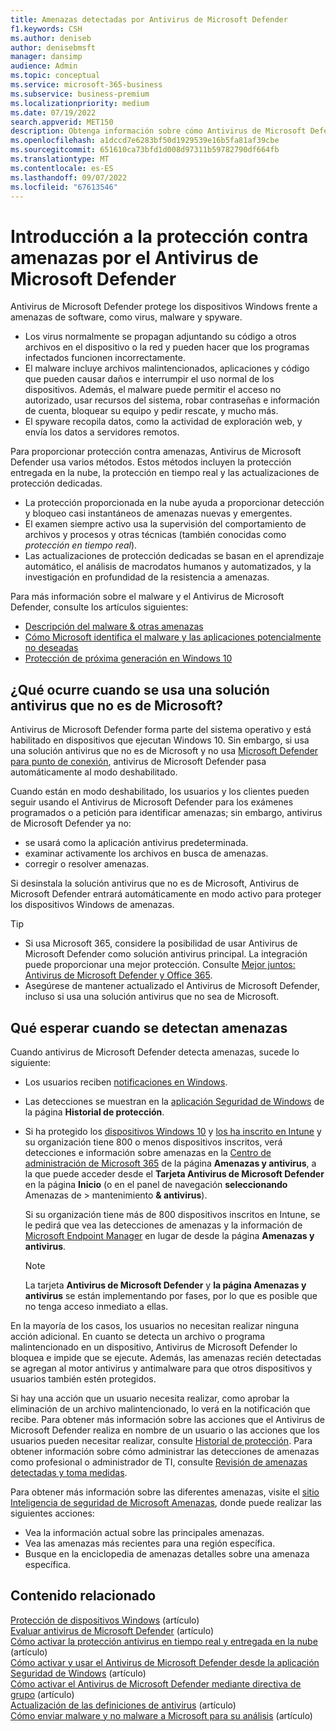 ```yaml
---
title: Amenazas detectadas por Antivirus de Microsoft Defender
f1.keywords: CSH
ms.author: deniseb
author: denisebmsft
manager: dansimp
audience: Admin
ms.topic: conceptual
ms.service: microsoft-365-business
ms.subservice: business-premium
ms.localizationpriority: medium
ms.date: 07/19/2022
search.appverid: MET150
description: Obtenga información sobre cómo Antivirus de Microsoft Defender protege los dispositivos Windows frente a amenazas de software, como virus, malware y spyware.
ms.openlocfilehash: a1dccd7e6283bf50d1929539e16b5fa81af39cbe
ms.sourcegitcommit: 651610ca73bfd1d008d97311b59782790df664fb
ms.translationtype: MT
ms.contentlocale: es-ES
ms.lasthandoff: 09/07/2022
ms.locfileid: "67613546"
---
```

# <a name="overview-of-threat-protection-by-microsoft-defender-antivirus"></a>Introducción a la protección contra amenazas por el Antivirus de Microsoft Defender

Antivirus de Microsoft Defender protege los dispositivos Windows frente a amenazas de software, como virus, malware y spyware.

- Los virus normalmente se propagan adjuntando su código a otros archivos en el dispositivo o la red y pueden hacer que los programas infectados funcionen incorrectamente.
- El malware incluye archivos malintencionados, aplicaciones y código que pueden causar daños e interrumpir el uso normal de los dispositivos. Además, el malware puede permitir el acceso no autorizado, usar recursos del sistema, robar contraseñas e información de cuenta, bloquear su equipo y pedir rescate, y mucho más.
- El spyware recopila datos, como la actividad de exploración web, y envía los datos a servidores remotos.
 
Para proporcionar protección contra amenazas, Antivirus de Microsoft Defender usa varios métodos. Estos métodos incluyen la protección entregada en la nube, la protección en tiempo real y las actualizaciones de protección dedicadas.

- La protección proporcionada en la nube ayuda a proporcionar detección y bloqueo casi instantáneos de amenazas nuevas y emergentes.
- El examen siempre activo usa la supervisión del comportamiento de archivos y procesos y otras técnicas (también conocidas como *protección en tiempo real*).
- Las actualizaciones de protección dedicadas se basan en el aprendizaje automático, el análisis de macrodatos humanos y automatizados, y la investigación en profundidad de la resistencia a amenazas. 

Para más información sobre el malware y el Antivirus de Microsoft Defender, consulte los artículos siguientes: 

- [Descripción del malware & otras amenazas](/windows/security/threat-protection/intelligence/understanding-malware)
- [Cómo Microsoft identifica el malware y las aplicaciones potencialmente no deseadas](/windows/security/threat-protection/intelligence/criteria)
- [Protección de próxima generación en Windows 10](/windows/security/threat-protection/microsoft-defender-antivirus/microsoft-defender-antivirus-in-windows-10)

## <a name="what-happens-when-a-non-microsoft-antivirus-solution-is-used"></a>¿Qué ocurre cuando se usa una solución antivirus que no es de Microsoft? 

Antivirus de Microsoft Defender forma parte del sistema operativo y está habilitado en dispositivos que ejecutan Windows 10. Sin embargo, si usa una solución antivirus que no es de Microsoft y no usa [Microsoft Defender para punto de conexión](/windows/security/threat-protection/microsoft-defender-atp/microsoft-defender-advanced-threat-protection), antivirus de Microsoft Defender pasa automáticamente al modo deshabilitado.  

Cuando están en modo deshabilitado, los usuarios y los clientes pueden seguir usando el Antivirus de Microsoft Defender para los exámenes programados o a petición para identificar amenazas; sin embargo, antivirus de Microsoft Defender ya no:

- se usará como la aplicación antivirus predeterminada.
- examinar activamente los archivos en busca de amenazas.
- corregir o resolver amenazas.

Si desinstala la solución antivirus que no es de Microsoft, Antivirus de Microsoft Defender entrará automáticamente en modo activo para proteger los dispositivos Windows de amenazas.

> [!TIP]
> - Si usa Microsoft 365, considere la posibilidad de usar Antivirus de Microsoft Defender como solución antivirus principal. La integración puede proporcionar una mejor protección. Consulte [Mejor juntos: Antivirus de Microsoft Defender y Office 365](/windows/security/threat-protection/microsoft-defender-antivirus/office-365-microsoft-defender-antivirus).
> - Asegúrese de mantener actualizado el Antivirus de Microsoft Defender, incluso si usa una solución antivirus que no sea de Microsoft.

## <a name="what-to-expect-when-threats-are-detected"></a>Qué esperar cuando se detectan amenazas

Cuando antivirus de Microsoft Defender detecta amenazas, sucede lo siguiente:

- Los usuarios reciben [notificaciones en Windows](https://support.microsoft.com/windows/8942c744-6198-fe56-4639-34320cf9444e). 
- Las detecciones se muestran en la [aplicación Seguridad de Windows](/windows/security/threat-protection/windows-defender-security-center/windows-defender-security-center) de la página **Historial de protección**.  
- Si ha protegido los [dispositivos Windows 10](../admin/setup/secure-win-10-pcs.md) y [los ha inscrito en Intune](/mem/intune/enrollment/windows-enrollment-methods) y su organización tiene 800 o menos dispositivos inscritos, verá detecciones e información sobre amenazas en la <a href="https://go.microsoft.com/fwlink/p/?linkid=2024339" target="_blank">Centro de administración de Microsoft 365</a> de la página **Amenazas y antivirus**, a la que puede acceder desde el **Tarjeta Antivirus de Microsoft Defender** en la página **Inicio** (o en el panel de navegación **seleccionando** Amenazas de  >  mantenimiento **& antivirus**).

    Si su organización tiene más de 800 dispositivos inscritos en Intune, se le pedirá que vea las detecciones de amenazas y la información de [Microsoft Endpoint Manager](/mem/endpoint-manager-overview) en lugar de desde la página **Amenazas y antivirus**.
 
    > [!NOTE]
    > La tarjeta **Antivirus de Microsoft Defender** y **la página Amenazas y antivirus** se están implementando por fases, por lo que es posible que no tenga acceso inmediato a ellas.

En la mayoría de los casos, los usuarios no necesitan realizar ninguna acción adicional. En cuanto se detecta un archivo o programa malintencionado en un dispositivo, Antivirus de Microsoft Defender lo bloquea e impide que se ejecute. Además, las amenazas recién detectadas se agregan al motor antivirus y antimalware para que otros dispositivos y usuarios también estén protegidos.  

Si hay una acción que un usuario necesita realizar, como aprobar la eliminación de un archivo malintencionado, lo verá en la notificación que recibe. Para obtener más información sobre las acciones que el Antivirus de Microsoft Defender realiza en nombre de un usuario o las acciones que los usuarios pueden necesitar realizar, consulte [Historial de protección](https://support.microsoft.com/office/f1e5fd95-09b4-46d1-b8c7-1059a1e09708). Para obtener información sobre cómo administrar las detecciones de amenazas como profesional o administrador de TI, consulte [Revisión de amenazas detectadas y toma medidas](m365bp-review-threats-take-action.md).

Para obtener más información sobre las diferentes amenazas, visite el <a href="https://www.microsoft.com/wdsi/threats" target="_blank">sitio Inteligencia de seguridad de Microsoft Amenazas</a>, donde puede realizar las siguientes acciones: 

- Vea la información actual sobre las principales amenazas.
- Vea las amenazas más recientes para una región específica.
- Busque en la enciclopedia de amenazas detalles sobre una amenaza específica.

## <a name="related-content"></a>Contenido relacionado

[Protección de dispositivos Windows](/misc/m365bp-secure-windows-devices) (artículo)\
[Evaluar antivirus de Microsoft Defender](/windows/security/threat-protection/microsoft-defender-antivirus/evaluate-microsoft-defender-antivirus) (artículo)\
[Cómo activar la protección antivirus en tiempo real y entregada en la nube](/mem/intune/user-help/turn-on-defender-windows#turn-on-real-time-and-cloud-delivered-protection) (artículo)\
[Cómo activar y usar el Antivirus de Microsoft Defender desde la aplicación Seguridad de Windows](/windows/security/threat-protection/microsoft-defender-antivirus/microsoft-defender-security-center-antivirus) (artículo)\
[Cómo activar el Antivirus de Microsoft Defender mediante directiva de grupo](/mem/intune/user-help/turn-on-defender-windows#turn-on-windows-defender) (artículo)\
[Actualización de las definiciones de antivirus](/mem/intune/user-help/turn-on-defender-windows#update-your-antivirus-definitions) (artículo)\
[Cómo enviar malware y no malware a Microsoft para su análisis](/microsoft-365/security/office-365-security/submitting-malware-and-non-malware-to-microsoft-for-analysis) (artículo)